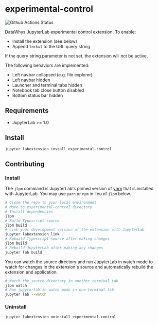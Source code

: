 # experimental-control

![Github Actions Status](https://github.com/aolney/experimental-control/workflows/Build/badge.svg)

DataWhys JupyterLab experimental control extension. To enable:

- Install the extension (see below)
- Append `lock=1` to the URL query string

If the query string parameter is not set, the extension will not be active.

The following behaviors are implemented:

- Left navbar collapsed (e.g. file explorer)
- Left navbar hidden
- Launcher and terminal tabs hidden
- Notebook tab close button disabled
- Bottom status bar hidden


## Requirements

* JupyterLab >= 1.0

## Install

```bash
jupyter labextension install experimental-control
```

## Contributing

### Install

The `jlpm` command is JupyterLab's pinned version of
[yarn](https://yarnpkg.com/) that is installed with JupyterLab. You may use
`yarn` or `npm` in lieu of `jlpm` below.

```bash
# Clone the repo to your local environment
# Move to experimental-control directory
# Install dependencies
jlpm
# Build Typescript source
jlpm build
# Link your development version of the extension with JupyterLab
jupyter labextension link .
# Rebuild Typescript source after making changes
jlpm build
# Rebuild JupyterLab after making any changes
jupyter lab build
```

You can watch the source directory and run JupyterLab in watch mode to watch for changes in the extension's source and automatically rebuild the extension and application.

```bash
# Watch the source directory in another terminal tab
jlpm watch
# Run jupyterlab in watch mode in one terminal tab
jupyter lab --watch
```

### Uninstall

```bash
jupyter labextension uninstall experimental-control
```

